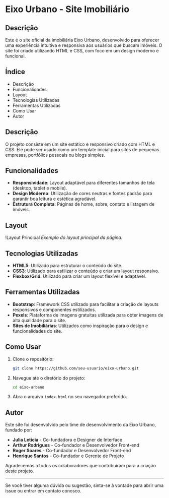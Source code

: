 # Eixo Urbano - Site Imobiliário

## Descrição
Este é o site oficial da imobiliária Eixo Urbano, desenvolvido para oferecer uma experiência intuitiva e responsiva aos usuários que buscam imóveis. O site foi criado utilizando HTML e CSS, com foco em um design moderno e funcional.

## Índice
- Descrição
- Funcionalidades
- Layout
- Tecnologias Utilizadas
- Ferramentas Utilizadas
- Como Usar
- Autor

## Descrição
O projeto consiste em um site estático e responsivo criado com HTML e CSS. Ele pode ser usado como um template inicial para sites de pequenas empresas, portfólios pessoais ou blogs simples.

## Funcionalidades
- **Responsividade**: Layout adaptável para diferentes tamanhos de tela (desktop, tablet e mobile).
- **Design Moderno**: Utilização de cores neutras e fontes padrão para garantir boa leitura e estética agradável.
- **Estrutura Completa**: Páginas de home, sobre, contato e listagem de imóveis.

## Layout
!Layout Principal
*Exemplo do layout principal da página.*

## Tecnologias Utilizadas
- **HTML5**: Utilizado para estruturar o conteúdo do site.
- **CSS3**: Utilizado para estilizar o conteúdo e criar um layout responsivo.
- **Flexbox/Grid**: Utilizado para criar um layout flexível e adaptável.

## Ferramentas Utilizadas
- **Bootstrap**: Framework CSS utilizado para facilitar a criação de layouts responsivos e componentes estilizados.
- **Pexels**: Plataforma de imagens gratuitas utilizada para obter imagens de alta qualidade para o site.
- **Sites de Imobiliárias**: Utilizados como inspiração para o design e funcionalidades do site.

## Como Usar
1. Clone o repositório:
    ```bash
    git clone https://github.com/seu-usuario/eixo-urbano.git
    ```
2. Navegue até o diretório do projeto:
    ```bash
    cd eixo-urbano
    ```
3. Abra o arquivo `index.html` no seu navegador preferido.

## Autor
Este site foi desenvolvido pelo time de desenvolvimento da Eixo Urbano, fundado por:
- **Julia Leticia** - Co-fundadora e Designer de Interface
- **Arthur Rodrigues** - Co-fundador e Desenvolvedor Front-end
- **Roger Soares** - Co-fundador e Desenvolvedor Front-end
- **Henrique Santos** - Co-fundador e Gerente de Projeto

Agradecemos a todos os colaboradores que contribuíram para a criação deste projeto.

---

Se você tiver alguma dúvida ou sugestão, sinta-se à vontade para abrir uma issue ou entrar em contato conosco.
